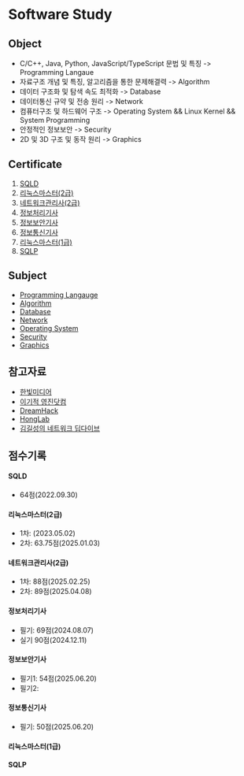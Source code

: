 # Software Study

## Object
- C/C++, Java, Python, JavaScript/TypeScript 문법 및 특징 -> Programming Langaue
- 자료구조 개념 및 특징, 알고리즘을 통한 문제해결력 -> Algorithm
- 데이터 구조화 및 탐색 속도 최적화 -> Database
- 데이터통신 규약 및 전송 원리 -> Network
- 컴퓨터구조 및 하드웨어 구조 -> Operating System && Linux Kernel && System Programming
- 안정적인 정보보안 -> Security
- 2D 및 3D 구조 및 동작 원리 -> Graphics

## Certificate
1) [SQLD]()
2) [리눅스마스터(2급)]()
3) [네트워크관리사(2급)]()
4) [정보처리기사]()
5) [정보보안기사]()
6) [정보통신기사]()
7) [리눅스마스터(1급)]()
8) [SQLP]()

## Subject
- [Programming Langauge](./01_language)
- [Algorithm]()
- [Database]()
- [Network]()
- [Operating System]()
- [Security]()
- [Graphics]()

## 참고자료
- [한빛미디어]()
- [이기적 영진닷컴]()
- [DreamHack]()
- [HongLab]()
- [김길성의 네트워크 딥다이브](https://product.kyobobook.co.kr/detail/S000216406148)

## 점수기록
#### SQLD
- 64점(2022.09.30)
#### 리눅스마스터(2급)
- 1차: (2023.05.02)
- 2차: 63.75점(2025.01.03)
#### 네트워크관리사(2급)
- 1차: 88점(2025.02.25)
- 2차: 89점(2025.04.08)
#### 정보처리기사
- 필기: 69점(2024.08.07)
- 실기 90점(2024.12.11)
#### 정보보안기사
- 필기1: 54점(2025.06.20)
- 필기2:
#### 정보통신기사
- 필기: 50점(2025.06.20)
#### 리눅스마스터(1급)

#### SQLP
